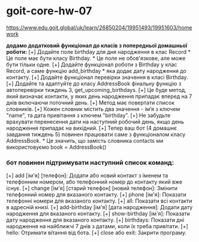 # goit-core-hw-07
https://www.edu.goit.global/uk/learn/26850204/19951493/19951603/homework

**додамо додатковий функціонал до класів з попередньої домашньої роботи:**
[+] Додайте поле birthday для дня народження в клас Record 
	* Це поле має бути класу Birthday. 
	* Це поле не обов'язкове, але може бути тільки одне.
[+] Додайте функціонал роботи з Birthday у клас Record, а саме функцію add_birthday
    * яка додає дату народження до контакту.
[+] Додайте функціонал перевірки значення в класі Birthday.
[+] Додайте та адаптуйте до класу AddressBook фінальну функцію з автоперевірки
	тиждень 3, get_upcoming_birthdays. 
	[+] Це буде метод, який визначає контакти, у яких день народження припадає вперед на 7 днів включаючи поточний день. 
	[+] Метод має повертати список словників. 
	[+] Кожен словник містить два значення - ім’я з ключем "name", та дата привітання з ключем "birthday”. 
	[+] Не забудьте врахувати перенесення дати на наступний робочий день, якщо день народження припадає на вихідний.
[+] Тепер ваш бот (4 домашнє завдання тиждень 5) повинен працювати саме з функціоналом класу AddressBook. 
	* Це значить, що замість словника contacts ми використовуємо book = AddressBook()

### бот повинен підтримувати наступний список команд:
[+] add [ім'я] [телефон]: Додати або новий контакт з іменем та телефонним номером, або телефонний номер до контакту який вже існує.
[+] change [ім'я] [старий телефон] [новий телефон]: Змінити телефонний номер для вказаного контакту.
[+] phone [ім'я]: Показати телефонні номери для вказаного контакту.
[+] all: Показати всі контакти в адресній книзі.
[+] add-birthday [ім'я] [дата народження]: Додати дату народження для вказаного контакту.
[+] show-birthday [ім'я]: Показати дату народження для вказаного контакту.
[+] birthdays: Показати дні народження на найближчі 7 днів з датами, коли їх треба привітати.
[+] hello: Отримати вітання від бота.
[+] close або exit: Закрити програму.